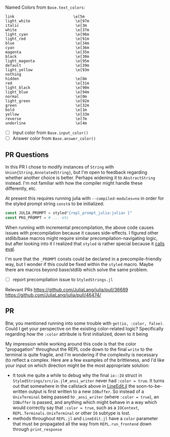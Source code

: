 Named Colors from `Base.text_colors`:
```
link                          \e[5m
light_white                    \e[97m
italic                         \e[3m
white                          \e[37m
light_cyan                     \e[96m
light_red                      \e[91m
blue                           \e[34m
cyan                           \e[36m
magenta                        \e[35m
black                          \e[30m
light_magenta                  \e[95m
default                        \e[39m
light_yellow                   \e[93m
nothing                        
hidden                         \e[8m
red                            \e[31m
light_black                    \e[90m
light_blue                     \e[94m
normal                         \e[0m
light_green                    \e[92m
green                          \e[32m
bold                           \e[1m
yellow                         \e[33m
reverse                        \e[7m
underline                      \e[4m
```

- [ ] Input color from `Base.input_color()`
- [ ] Answer color from `Base.answer_color()`

## PR Questions

In this PR I chose to modify instances of `String` with `Union{String,AnnotatedString}`, but I'm open to feedback regarding whether another choice is better. Perhaps widening it to `AbstractString` instead. I'm not familiar with how the compiler might handle these differently, etc.

At present this requires running julia with `--compiled-modules=no` in order for the styled prompt string `const`s to be initialized:

```julia
const JULIA_PROMPT = styled"{repl_prompt_julia:julia> }"
const PKG_PROMPT = # ... etc
```

When running with incremental precompilation, the above code causes issues with precompilation because it causes side-effects. I figured other stdlib/base macros might require similar precompilation-navigating logic, but after looking into it I realized that `styled` is rather special because it [calls eval](https://github.com/JuliaLang/StyledStrings.jl/blob/4777e6008108ac3b3408403c08d1e76e2e6f4c80/src/stylemacro.jl#L672).

I'm sure that the `_PROMPT` consts could be declared in a precompile-friendly way, but I wonder if this could be fixed within the `styled` macro. Maybe there are macros beyond base/stdlib which solve the same problem.

- [ ] report precompilation issue to `StyledStrings.jl`

Relevant PRs
https://github.com/JuliaLang/julia/pull/36689
https://github.com/JuliaLang/julia/pull/46474/


## PR 
Btw, you mentioned running into some trouble with `get(io, :color, false)`. Could I get your perspective on the existing color-related logic? Specifically regarding how the `:color` attribute is first initialized, down to it being

My impression while working around this code is that the color "propagation" throughout the REPL code down to the final `write` to the terminal is quite fragile, and I'm wondering if the complexity is necessary (to reflect a complex. Here are a few examples of the brittleness, and I'd like your input on which direction might be the most appropriate solution:
-  It took me quite a while to debug why the final `io::IO` struct in `StyledStrings/src/io.jl#_ansi_writer` never had `:color = true`. It turns out that somewhere in the callstack above in [LineEdit.jl](https://github.com/JuliaLang/julia/blob/c54a3f2b83bfca5f79a1b482abaa9b8e7f0da9ce/stdlib/REPL/src/LineEdit.jl#L617-L622) the soon-to-be-written output is first written to a new `IOBuffer`. So instead of a `UnixTerminal` being passed to `_ansi_writer` (where `:color = true`), an `IOBuffer` is passed, and anything which might behave in a way which would correctly say that `:color = true`, such as a `IOContext`, `REPL.Terminals.UnixTerminal` or other `IO` subtype is lost.
- methods throughout `REPL.jl` and `LineEdit.jl` have a `color` parameter that must be propagated all the way from `REPL.run_frontend` down through `print_response`